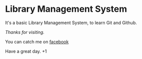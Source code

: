 # Library Management System

It's a basic Library Management System, to learn Git and Github. 

*Thanks for visiting.*

You can catch me on [facebook](http://facebook.com/rayminist)

Have a great day. +1